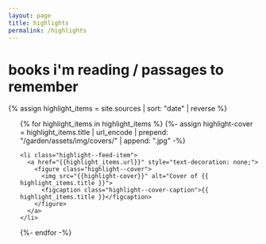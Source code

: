 ```yaml
---
layout: page
title: highlights
permalink: /highlights
---
```


<h1 class="highlight--feed-title">books i'm reading / passages to remember</h1>

{% assign highlight_items = site.sources | sort: "date" | reverse %}

<ul class="highlight--feed">

  {% for highlight_items in highlight_items %}
    {%- assign highlight-cover = highlight_items.title | url_encode | prepend: "/garden/assets/img/covers/" | append: ".jpg" -%}

    <li class="highlight--feed-item">
      <a href="{{highlight_items.url}}" style="text-decoration: none;">
        <figure class="highlight--cover">
          <img src="{{highlight-cover}}" alt="Cover of {{ highlight_items.title }}">
          <figcaption class="highlight--cover-caption">{{ highlight_items.title }}</figcaption>
        </figure>
      </a>
    </li>

  {%- endfor -%}

</ul>